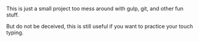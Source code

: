 This is just a small project too mess around with gulp, git, and other fun stuff.

But do not be deceived, this is still useful if you want to practice your touch typing.

